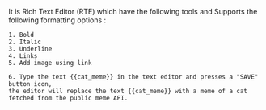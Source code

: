<!-- About The Application -->

It is Rich Text Editor (RTE) which have the following tools and Supports the following formatting options :

    1. Bold
    2. Italic
    3. Underline
    4. Links
    5. Add image using link

    6. Type the text {{cat_meme}} in the text editor and presses a "SAVE" button icon, 
    the editor will replace the text {{cat_meme}} with a meme of a cat fetched from the public meme API.
